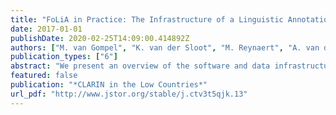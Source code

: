 ```yaml
---
title: "FoLiA in Practice: The Infrastructure of a Linguistic Annotation Format"
date: 2017-01-01
publishDate: 2020-02-25T14:09:00.414892Z
authors: ["M. van Gompel", "K. van der Sloot", "M. Reynaert", "A. van den Bosch"]
publication_types: ["6"]
abstract: "We present an overview of the software and data infrastructure for FoLiA, a Format for Linguistic Annotation developed within the scope of the CLARIN-NL project and other projects.  FoLiA aims to provide a single unified file format accommodating a wide variety of linguistic annotation types, preventing the proliferation of different formats for different annotation types. FoLiA is being developed in a bottom-up and practice-driven fashion.  We have invested mainly in the creation of a rich infrastructure of tools that enable developers and end-users to work with the format. This work will present the current state of this infrastructure."
featured: false
publication: "*CLARIN in the Low Countries*"
url_pdf: "http://www.jstor.org/stable/j.ctv3t5qjk.13"
---
```


